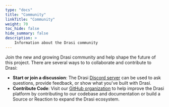 ```yaml
---
type: "docs"
title: "Community"
linkTitle: "Community"
weight: 70
toc_hide: false
hide_summary: false
description: >
    Information about the Drasi community
---
```


Join the new and growing Drasi community and help shape the future of this project. There are several ways to to collaborate and contribute to Drasi:

* **Start or join a discussion**: The Drasi [Discord server](https://aka.ms/drasidiscord) can be used to ask questions, provide feedback, or show what you've built with Drasi.
* **Contribute Code**: Visit our [GitHub organization](https://github.com/drasi-project) to help improve the Drasi platform by contributing to our codebase and documentation or build a Source or Reaction to expand the Drasi ecosystem.
